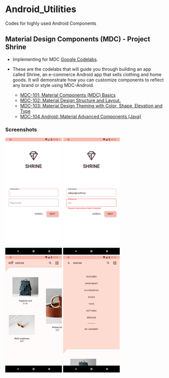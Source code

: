 # Android_Utilities
Codes for highly used Android Components

## Material Design Components (MDC) - Project Shrine

- Implementing for MDC [Google Codelabs](https://codelabs.developers.google.com/?cat=Design).

* These are the codelabs that will guide you through building an app called Shrine, an e-commerce Android app that sells clothing and home goods. It will demonstrate how you can customize components to reflect any brand or style using MDC-Android.

  - [MDC-101: Material Components (MDC) Basics](https://codelabs.developers.google.com/codelabs/mdc-101-java/index.html)
  - [MDC-102: Material Design Structure and Layout.](https://codelabs.developers.google.com/codelabs/mdc-102-java/index.html)
  - [MDC-103: Material Design Theming with Color, Shape, Elevation and Type](https://codelabs.developers.google.com/codelabs/mdc-103-java/index.html)
  - [MDC-104 Android: Material Advanced Components (Java)](https://codelabs.developers.google.com/codelabs/mdc-104-java/index.html)


### Screenshots

<img src="https://github.com/udayrajsawhney/Android_Utilities/blob/master/screenshots/1.png" width="180" height="370"/> <img src="https://github.com/udayrajsawhney/Android_Utilities/blob/master/screenshots/2.png" width="180" height="370"/> <img src="https://github.com/udayrajsawhney/Android_Utilities/blob/master/screenshots/3.png" width="180" height="370"/> <img src="https://github.com/udayrajsawhney/Android_Utilities/blob/master/screenshots/4.png" width="180" height="370"/>